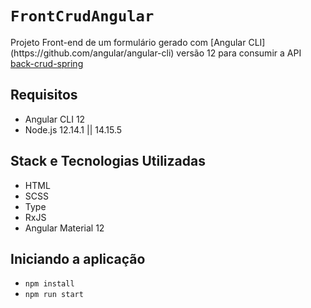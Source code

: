# `FrontCrudAngular`

<p align="left">Projeto Front-end de um formulário gerado com [Angular CLI](https://github.com/angular/angular-cli) versão 12 para consumir a API <a href="https://github.com/claubermartins/back-crud-spring">back-crud-spring</a></p>

## Requisitos

- Angular CLI 12
- Node.js 12.14.1 || 14.15.5

## Stack e Tecnologias Utilizadas

- HTML
- SCSS 
- Type 
- RxJS 
- Angular Material 12 

## Iniciando a aplicação

- ```npm install```
- ```npm run start```
